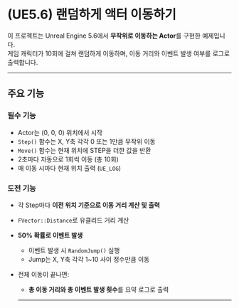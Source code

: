 # (UE5.6) 랜덤하게 액터 이동하기

이 프로젝트는 Unreal Engine 5.6에서 **무작위로 이동하는 Actor**를 구현한 예제입니다.  
게임 캐릭터가 10회에 걸쳐 랜덤하게 이동하며, 이동 거리와 이벤트 발생 여부를 로그로 출력합니다. 

---
## 주요 기능

### 필수 기능

- Actor는 (0, 0, 0) 위치에서 시작
- `Step()` 함수는 X, Y축 각각 0 또는 1만큼 무작위 이동
- `Move()` 함수는 현재 위치에 STEP을 더한 값을 반환
- 2초마다 자동으로 1회씩 이동 (총 10회)
- 매 이동 시마다 현재 위치 출력 (`UE_LOG`)

### 도전 기능

  - 각 Step마다 **이전 위치 기준으로 이동 거리 계산 및 출력**
  - `FVector::Distance`로 유클리드 거리 계산
- **50% 확률로 이벤트 발생**
  - 이벤트 발생 시 `RandomJump()` 실행
  - Jump는 X, Y축 각각 1~10 사이 정수만큼 이동
- 전체 이동이 끝나면:
  - **총 이동 거리와 총 이벤트 발생 횟수**를 요약 로그로 출력
 
  ---
  
